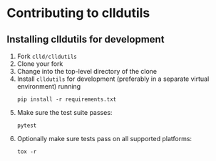 # Contributing to clldutils

## Installing clldutils for development

1. Fork `clld/clldutils`
2. Clone your fork
3. Change into the top-level directory of the clone
4. Install `clldutils` for development (preferably in a separate virtual environment) running
   ```shell
   pip install -r requirements.txt
   ```
5. Make sure the test suite passes:
   ```shell
   pytest
   ```
6. Optionally make sure tests pass on all supported platforms:
   ```shell
   tox -r
   ```

